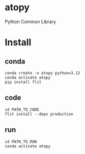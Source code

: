 # atopy
Python Common Library

# Install
## conda
```
conda create -n atopy python=3.12
conda activate atopy
pip install flit
```

## code
```
cd PATH_TO_CODE
flit install --deps production
```

## run
```
cd PATH_TO_RUN
conda activate atopy
```
